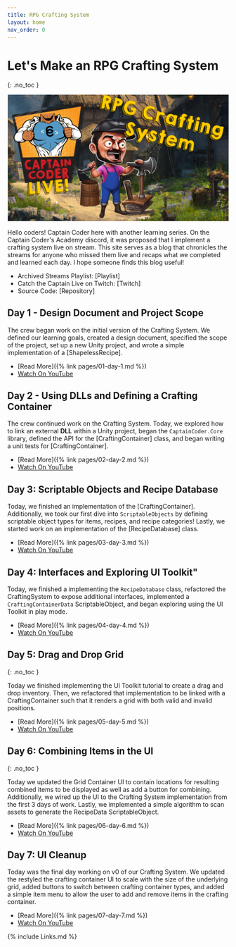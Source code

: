 ```yaml
---
title: RPG Crafting System
layout: home
nav_order: 0
---
```


# Let's Make an RPG Crafting System
{: .no_toc }

![Crafting System](imgs/crafting-system.png)

Hello coders! Captain Coder here with another learning series. On the Captain
Coder's Academy discord, it was proposed that I implement a crafting system live
on stream. This site serves as a blog that chronicles the streams for anyone who
missed them live and recaps what we completed and learned each day. I hope someone
finds this blog useful!

* Archived Streams Playlist: [Playlist]
* Catch the Captain Live on Twitch: [Twitch]
* Source Code: [Repository]

## Day 1 - Design Document and Project Scope

The crew began work on the initial version of the Crafting System. We defined
our learning goals, created a design document, specified the scope of the
project, set up a new Unity project, and wrote a simple implementation of a
[ShapelessRecipe].

* [Read More]({% link pages/01-day-1.md %})
* [Watch On YouTube](https://youtube.com/live/_S4JNwdGPEo?feature=share)

## Day 2 - Using DLLs and Defining a Crafting Container

The crew continued work on the Crafting System. Today, we explored how to link
an external **DLL** within a Unity project, began the `CaptainCoder.Core`
library, defined the API for the [CraftingContainer] class, and began writing a
unit tests for [CraftingContainer].

* [Read More]({% link pages/02-day-2.md %})
* [Watch On YouTube](https://youtube.com/live/IA66jZh51h8)


## Day 3: Scriptable Objects and Recipe Database

Today, we finished an implementation of the [CraftingContainer].
Additionally, we took our first dive into `ScriptableObjects` by defining
scriptable object types for items, recipes, and recipe categories! Lastly, we
started work on an implementation of the [RecipeDatabase] class.

* [Read More]({% link pages/03-day-3.md %})
* [Watch On YouTube](https://youtube.com/live/6p3TJ3fbHe4)

## Day 4: Interfaces and Exploring UI Toolkit"

Today, we finished a implementing the `RecipeDatabase` class, refactored
the CraftingSystem to expose additional interfaces, implemented a
`CraftingContainerData` ScriptableObject, and began exploring using 
the UI Toolkit in play mode.

* [Read More]({% link pages/04-day-4.md %})
* [Watch On YouTube](https://youtube.com/live/N8lzDTX7_GM)

## Day 5: Drag and Drop Grid
{: .no_toc }

Today we finished implementing the UI Toolkit tutorial to create
a drag and drop inventory. Then, we refactored that implementation
to be linked with a CraftingContainer such that it renders a grid
with both valid and invalid positions.

* [Read More]({% link pages/05-day-5.md %})
* [Watch On YouTube](https://youtube.com/live/ifZe8YSKH_Y)

## Day 6: Combining Items in the UI
{: .no_toc }

Today we updated the Grid Container UI to contain locations for resulting
combined items to be displayed as well as add a button for combining.
Additionally, we wired up the UI to the Crafting System implementation from the
first 3 days of work. Lastly, we implemented a simple algorithm to scan assets
to generate the RecipeData ScriptableObject.

* [Read More]({% link pages/06-day-6.md %})
* [Watch On YouTube](https://youtube.com/live/4rftUYNikr8)

## Day 7: UI Cleanup

Today was the final day working on v0 of our Crafting System. We updated the
restyled the crafting container UI to scale with the size of the underlying
grid, added buttons to switch between crafting container types, and added a
simple item menu to allow the user to add and remove items in the crafting
container.

* [Read More]({% link pages/07-day-7.md %})
* [Watch On YouTube](https://youtube.com/live/610k0-rCQuU)

{% include Links.md %}